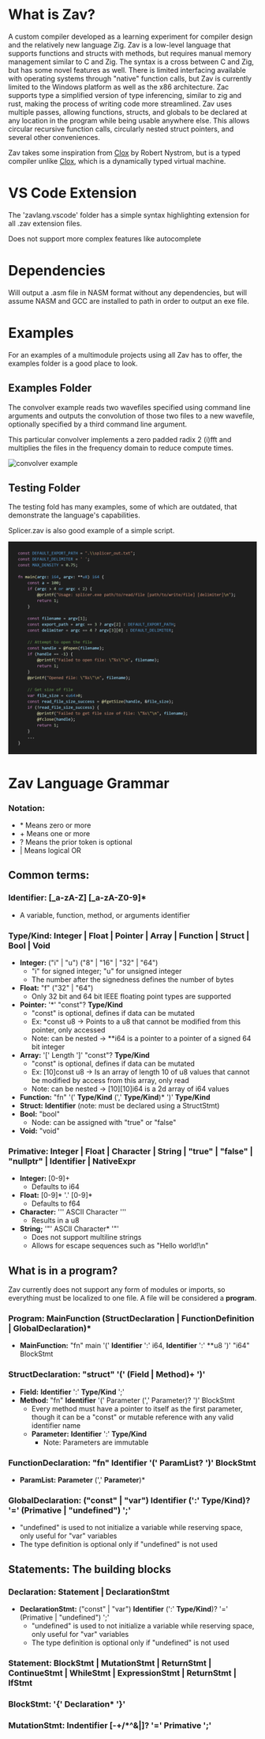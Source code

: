 # What is Zav?
A custom compiler developed as a learning experiment for compiler design and the relatively new language Zig. Zav is a low-level language that supports functions and structs with methods, but requires manual memory management similar to C and Zig. The syntax is a cross between C and Zig, but has some novel features as well. There is limited interfacing available with operating systems through "native" function calls, but Zav is currently limited to the Windows platform as well as the x86 architecture. Zac supports type a simplified version of type inferencing, similar to zig and rust, making the process of writing code more streamlined. Zav uses multiple passes, allowing functions, structs, and globals to be declared at any location in the program while being usable anywhere else. This allows circular recursive function calls, circularly nested struct pointers, and several other conveniences.

Zav takes some inspiration from [Clox](https://craftinginterpreters.com/) by Robert Nystrom, but is a typed compiler unlike [Clox](https://craftinginterpreters.com/), which is a dynamically typed virtual machine.

# VS Code Extension
The 'zavlang.vscode' folder has a simple syntax highlighting extension for all .zav extension files.

Does not support more complex features like autocomplete 

# Dependencies
Will output a .asm file in NASM format without any dependencies, but will assume NASM and GCC are installed to path in order to output an exe file.

# Examples
For an examples of a multimodule projects using all Zav has to offer, the examples folder is a good place to look.


## Examples Folder
The convolver example reads two wavefiles specified using command line arguments and outputs the convolution of those two files to a new wavefile,
optionally specified by a third command line argument.

This particular convolver implements a zero padded radix 2 (i)fft and multiplies the files in the frequency domain to reduce compute times.

![convolver example](./assests/convolver-example-code.png)

## Testing Folder
The testing fold has many examples, some of which are outdated, that demonstrate the language's capabilities.

Splicer.zav is also good example of a simple script.

![splizer example](./assets/splicer-example-code.png)

# Zav Language Grammar
### Notation:
- \* Means zero or more
- \+ Means one or more
- \? Means the prior token is optional 
- \| Means logical OR


## Common terms:

### **Identifier:** [_a-zA-Z] [_a-zA-Z0-9]*
  - A variable, function, method, or arguments identifier

### **Type/Kind:** Integer | Float | Pointer | Array | Function | Struct | Bool | Void
  - **Integer:** ("i" | "u") ("8" | "16" | "32" | "64")
    - "i" for signed integer; "u" for unsigned integer
    - The number after the signedness defines the number of bytes
  - **Float:** "f" ("32" | "64")
    - Only 32 bit and 64 bit IEEE floating point types are supported
  - **Pointer:** '*' "const"? **Type/Kind**
    - "const" is optional, defines if data can be mutated
    - Ex: *const u8 -> Points to a u8 that cannot be modified from this pointer, only accessed
    - Note: can be nested -> **i64 is a pointer to a pointer of a signed 64 bit integer
  - **Array:** '[' Length ']' "const"? **Type/Kind**
    - "const" is optional, defines if data can be mutated
    - Ex: [10]const u8 -> Is an array of length 10 of u8 values that cannot be modified by access from this array, only read
    - Note: can be nested -> [10][10]i64 is a 2d array of i64 values
  - **Function:** "fn" '(' **Type/Kind** (',' **Type/Kind**)* ')' **Type/Kind**
  - **Struct:** **Identifier** (note: must be declared using a StructStmt)
  - **Bool:** "bool"
    - Node: can be assigned with "true" or "false"
  - **Void:** "void"

### **Primative:** Integer | Float | Character | String | "true" | "false" | "nullptr" | **Identifier** | **NativeExpr**
  - **Integer:** [0-9]+
    - Defaults to i64
  - **Float:** [0-9]* '.' [0-9]*
    - Defaults to f64
  - **Character:** '\'' ASCII Character '\''
    - Results in a u8
  - **String;** '\"' ASCII Character* '\"'
    - Does not support multiline strings
    - Allows for escape sequences such as "Hello world!\n"


## What is in a program?
Zav currently does not support any form of modules or imports, so everything must be localized to one file. A file will be considered a **program**.

### **Program:** MainFunction (StructDeclaration | FunctionDefinition | GlobalDeclaration)*
  - **MainFunction:** "fn" main '(' **Identifier** ':' i64, **Identifier** ':' **u8 ')' "i64" BlockStmt
### **StructDeclaration:** "struct" '(' (Field | Method)+ ')'
  - **Field:** **Identifier** ':' **Type/Kind** ';'
  - **Method:** "fn" **Identifier** '(' Parameter (',' Parameter)? ')' BlockStmt
    - Every method must have a pointer to itself as the first parameter, though it can be a "const" or mutable reference with any valid identifier name
    - **Parameter:** **Identifier** ':' **Type/Kind**
      - Note: Parameters are immutable
### **FunctionDeclaration:** "fn" **Identifier** '(' ParamList? ')' BlockStmt
  - **ParamList:** **Parameter** (',' **Parameter**)*
### **GlobalDeclaration:** ("const" | "var") **Identifier** (':' **Type/Kind**)? '=' (Primative | "undefined") ';'
  - "undefined" is used to not initialize a variable while reserving space, only useful for "var" variables
  - The type definition is optional only if "undefined" is not used


## Statements: The building blocks

### **Declaration:** Statement | DeclarationStmt
  - **DeclarationStmt:** ("const" | "var") **Identifier** (':' **Type/Kind**)? '=' (Primative | "undefined") ';'
    - "undefined" is used to not initialize a variable while reserving space, only useful for "var" variables
    - The type definition is optional only if "undefined" is not used

### **Statement:** BlockStmt | MutationStmt | ReturnStmt | ContinueStmt | WhileStmt | ExpressionStmt | ReturnStmt | IfStmt

### **BlockStmt:** '{' Declaration* '}'
### **MutationStmt:** **Indentifier** [-+/*^&|]? '=' Primative ';'


